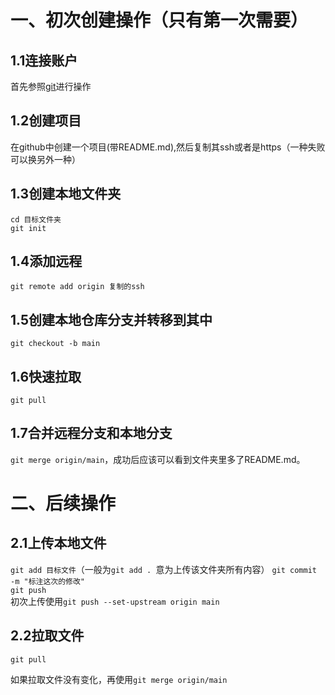 # 一、初次创建操作（只有第一次需要）
## 1.1连接账户
首先参照[git](https://github.com/heavenbo/Linux/blob/main/git.md)进行操作
## 1.2创建项目
在github中创建一个项目(带README.md),然后复制其ssh或者是https（一种失败可以换另外一种）
## 1.3创建本地文件夹
`cd 目标文件夹`  
`git init`  
## 1.4添加远程
`git remote add origin 复制的ssh`
## 1.5创建本地仓库分支并转移到其中
`git checkout -b main`
## 1.6快速拉取
`git pull`
## 1.7合并远程分支和本地分支
`git merge origin/main`，成功后应该可以看到文件夹里多了README.md。
# 二、后续操作
## 2.1上传本地文件
`git add 目标文件`（一般为`git add . `意为上传该文件夹所有内容）
`git commit -m "标注这次的修改"`  
`git push`  
初次上传使用`git push --set-upstream origin main`
## 2.2拉取文件
`git pull`

如果拉取文件没有变化，再使用`git merge origin/main`
